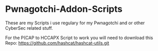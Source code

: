 # Pwnagotchi-Addon-Scripts
These are my Scripts i use regulary for my Pwnagotchi and or other CyberSec related stuff.

For the P(CAP to HCCAPX Script to work you will need to download this Repo:
https://github.com/hashcat/hashcat-utils.git
